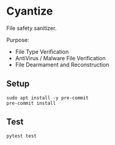 # Cyantize

File safety sanitizer.

Purpose:

* File Type Verification
* AntiVirus / Malware File Verification
* File Dearmament and Reconstruction

## Setup

```commandline
sudo apt install -y pre-commit
pre-commit install

```

## Test

```commandline
pytest test
```
